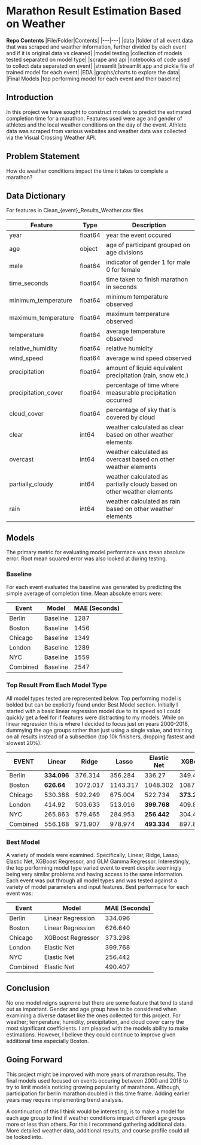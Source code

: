 # Marathon Result Estimation Based on Weather

**Repo Contents**
|File/Folder|Contents|
|---|---|
|data               |folder of all event data that was scraped and weather information, further divided by each event and if it is original data vs cleaned|
|model testing      |collection of models tested separated on model type|
|scrape and api     |notebooks of code used to collect data separated on event|
|streamlit          |streamlit app and pickle file of trained model for each event|
|EDA                |graphs/charts to explore the data|
|Final Models       |top performing model for each event and their baseline|


## Introduction
In this project we have sought to construct models to predict the estimated completion time for  a marathon. Features used were age and gender of athletes and the local weather conditions on the day of the event. Athlete data was scraped from various websites and weather data was collected via the Visual Crossing Weather API. 

## Problem Statement
How do weather conditions impact the time it takes to complete a marathon?

## Data Dictionary
For features in Clean_{event}_Results_Weather.csv files

Feature                  |Type|      Description
|---|---|---|
|year                    |float64|   year the event occured|
|age                     |object|    age of participant grouped on age divisions|
|male                    |float64|   indicator of gender 1 for male 0 for female|
|time_seconds            |float64|   time taken to finish marathon in seconds|
|minimum_temperature     |float64|   minimum temperature observed|
|maximum_temperature     |float64|   maximum temperature observed|
|temperature             |float64|   average temperature observed|
|relative_humidity       |float64|   relative humidity|
|wind_speed              |float64|   average wind speed observed|
|precipitation           |float64|   amount of liquid equivalent precipitation (rain, snow etc.)|
|precipitation_cover     |float64|   percentage of time where measurable precipitation occurred|
|cloud_cover             |float64|   percentage of sky that is covered by cloud|
|clear                   |int64|     weather calculated as clear based on other weather elements|
|overcast                |int64|     weather calculated as overcast based on other weather elements|
|partially_cloudy        |int64|     weather calculated as partially cloudy based on other weather elements|
|rain                    |int64|     weather calculated as rain based on other weather elements|

## Models
The primary metric for evaluating model performace was mean absolute error. Root mean squared error was also looked at during testing.

### Baseline
For each event evaluated the baseline was generated by predicting the simple average of completion time. Mean absolute errors were:

|Event      |Model|     MAE (Seconds)|
|---|---|---|
|Berlin     |Baseline|  1287|
|Boston     |Baseline|  1456|
|Chicago    |Baseline|  1349|
|London     |Baseline|  1289|
|NYC        |Baseline|  1559|
|Combined   |Baseline|  2547|

### Top Result From Each Model Type
All model types tested are represented below. Top performing model is bolded but can be explicitly found under Best Model section. Initially I started with a basic linear regression model due to its speed so I could quickly get a feel for if features were distracting to my models. While on linear regression this is where I decided to focus just on years 2000-2018, dummying the age groups rather than just using a single value, and training on all results instead of a subsection (top 10k finishers, dropping fastest and slowest 20%).

|EVENT      |Linear|        Ridge   |Lasso|     Elastic Net |XGBoost|       GLM|
|---|---|---|---|---|---|---|
|Berlin     |**334.096**|   376.314 |356.284|   336.27      |349.424|       366.37|
|Boston     |**626.64**|    1072.017|1143.317|  1048.302    |1087.617|      1024.897|
|Chicago    |530.388|       592.249 |675.004|   522.734     |**373.298**|   578.535|
|London     |414.92|        503.633 |513.016|   **399.768** |409.823|       412.117|
|NYC        |265.863|       579.465 |284.953|   **256.442** |304.401|       331.092|
|Combined   |556.168|       971.907 |978.974|   **493.334** |897.832|       1146.631|


### Best Model
A variety of models were examined. Specifically; Linear, Ridge, Lasso, Elastic Net, XGBoost Regressor, and GLM Gamma Regressor. Interestingly, the top performing model type varied event to event despite seemingly being very similar problems and having access to the same information. Each event was put through all model types and was tested against a variety of model parameters and input features. Best performace for each event was:

|Event      |Model|                 MAE (Seconds)|
|---|---|---|
|Berlin     |Linear Regression|     334.096|
|Boston     |Linear Regression|     626.640| 
|Chicago    |XGBoost Regressor|     373.298| 
|London     |Elastic Net|           399.768| 
|NYC        |Elastic Net|           256.442| 
|Combined   |Elastic Net|           490.407|  

## Conclusion
No one model reigns supreme but there are some feature that tend to stand out as important. Gender and age group have to be considered when examining a diverse dataset like the ones collected for this project. For weather; temperature, humidity, precipitation, and cloud cover carry the most significant coefficients. I am pleased with the models ability to make estimations. However, I believe they could continue to improve given additional time especially Boston.

## Going Forward
This project might be improved with more years of marathon results. The final models used focused on events occuring between 2000 and 2018 to try to limit models noticing growing popularity of marathons. Although, participation for berlin marathon doubled in this time frame. Adding earlier years may require implementing trend analysis.

A continuation of this I think would be interesting, is to make a model for each age group to find if weather conditions impact different age groups more or less than others. For this I recommend gathering additional data. More detailed weather data, additional results, and course profile could all be looked into. 